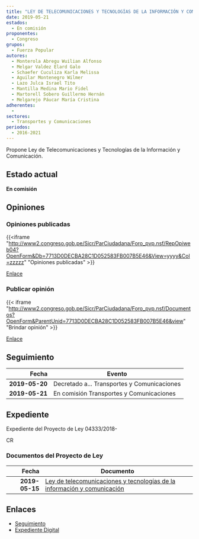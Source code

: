 ```yaml
---
title: "LEY DE TELECOMUNICACIONES Y TECNOLOGÍAS DE LA INFORMACIÓN Y COMUNICACIÓN"
date: 2019-05-21
estados: 
  - En comisión
proponentes: 
  - Congreso
grupos: 
  - Fuerza Popular
autores: 
  - Monterola Abregu Wuilian Alfonso
  - Melgar Valdez Elard Galo
  - Schaefer Cuculiza Karla Melissa
  - Aguilar Montenegro Wilmer
  - Lazo Julca Israel Tito
  - Mantilla Medina Mario Fidel
  - Martorell Sobero Guillermo Hernán
  - Melgarejo Páucar María Cristina
adherentes: 
  - 
sectores: 
  - Transportes y Comunicaciones
periodos: 
  - 2016-2021
---
```


Propone Ley de Telecomunicaciones y Tecnologías de la Información y Comunicación.


## Estado actual

**En comisión**

## Opiniones

### Opiniones publicadas

{{<iframe "http://www2.congreso.gob.pe/Sicr/ParCiudadana/Foro_pvp.nsf/RepOpiweb04?OpenForm&Db=7713D0DECBA28C1D052583FB007B5E46&View=yyyy&Col=zzzzz" "Opiniones publicadas" >}}

[Enlace](http://www2.congreso.gob.pe/Sicr/ParCiudadana/Foro_pvp.nsf/RepOpiweb04?OpenForm&Db=7713D0DECBA28C1D052583FB007B5E46&View=yyyy&Col=zzzzz)
### Publicar opinión

{{< iframe "http://www2.congreso.gob.pe/Sicr/ParCiudadana/Foro_pvp.nsf/Documentos?OpenForm&ParentUnid=7713D0DECBA28C1D052583FB007B5E46&view" "Brindar opinión" >}}

[Enlace](http://www2.congreso.gob.pe/Sicr/ParCiudadana/Foro_pvp.nsf/Documentos?OpenForm&ParentUnid=7713D0DECBA28C1D052583FB007B5E46&view)

## Seguimiento

| Fecha | Evento |
|------:|--------|
| **2019-05-20** | Decretado a... Transportes y Comunicaciones|
| **2019-05-21** | En comisión Transportes y Comunicaciones|


## Expediente

Expediente del Proyecto de Ley 04333/2018-

CR


### Documentos del Proyecto de Ley

| Fecha | Documento |
|------:|--------|
| **2019-05-15** | [Ley de telecomunicaciones y tecnologías de la información y comunicación](http://www.leyes.congreso.gob.pe/Documentos/2016_2021/Proyectos_de_Ley_y_de_Resoluciones_Legislativas/PL0433320190515.pdf) |

## Enlaces 

- [Seguimiento](http://www2.congreso.gob.pe/Sicr/TraDocEstProc/CLProLey2016.nsf/f7fff46988ca05b1052578e100829cc7/45277142a435d7c9052583fb00815f5f?OpenDocument)
- [Expediente Digital](http://www2.congreso.gob.pe/Sicr/TraDocEstProc/CLProLey2016.nsf/f7fff46988ca05b1052578e100829cc7/45277142a435d7c9052583fb00815f5f?OpenDocument&Click=05257FB7005EB655.eb71d0cf91d8294e05256cdf006b5706/$Body/0.1C6C)
